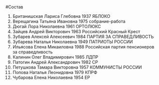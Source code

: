 #Состав
1. Британишская Лариса Глебовна 1937 ЯБЛОКО
2. Верещагина Татьяна Ивановна 1975 собрание-работа
3. Дюгай Лора Николаевна 1961 ОРТОЛЮКС
4. Зайцев Андрей Викторович 1963 Российский Красный Крест
5. Зубарев Алексей Алексеевич 1984 ПАРТИЯ ЗА СПРАВЕДЛИВОСТЬ
6. Зубарева Наталья Николаевна 1949 ПАТРИОТЫ РОССИИ
7. Ильясова Елена Микаиловна 1988 Российская партия пенсионеров за справедливость
8. Калинин Олег Владимирович 1985 ЛДПР
9. Патогин Андрей Александрович 1982 СР
10. Петушкова Тамара Викторовна 1957 КОММУНИСТЫ РОССИИ
11. Попова Наталья Леонидовна 1979 КПРФ
12. Чубарова Елена Николаевна 1954 ЕР
